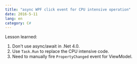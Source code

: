 ```yaml
---
title: "async WPF click event for CPU intensive operation"
date: 2016-5-11
lang: en
category: C#
---
```


Lesson learned:

1. Don't use async/await in .Net 4.0.
2. Use `Task.Run` to replace the CPU intensive code.
3. Need to manually fire `PropertyChanged` event for ViewModel.
